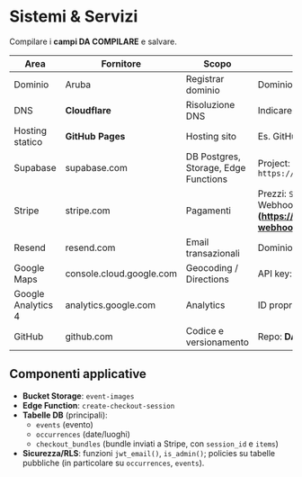 # Sistemi & Servizi

Compilare i **campi DA COMPILARE** e salvare.

| Area | Fornitore | Scopo | Note / Dati |
|------|-----------|-------|-------------|
| Dominio | Aruba | Registrar dominio | Dominio: **staseraqui.it** |
| DNS | **Cloudflare** | Risoluzione DNS | Indicare dove puntano A/AAAA/CNAME (root e www) |
| Hosting statico | **GitHub Pages** | Hosting sito | Es. GitHub Pages / Cloudflare Pages |
| Supabase | supabase.com | DB Postgres, Storage, Edge Functions | Project: `rubdzlnolxcgpjklfggk` — URL: `https://rubdzlnolxcgpjklfggk.supabase.co` |
| Stripe | stripe.com | Pagamenti | Prezzi: `STRIPE_PRICE_SINGLE` / `STRIPE_PRICE_MULTI` (Price ID); Webhook: **(https://rubdzlnolxcgpjklfggk.functions.supabase.co/stripe-webhook)** |
| Resend | resend.com | Email transazionali | Dominio verificato: **DA COMPILARE** |
| Google Maps | console.cloud.google.com | Geocoding / Directions | API key: conservata in `.env` (vedi ACCESSI.md) |
| Google Analytics 4 | analytics.google.com | Analytics | ID proprietà: `G-SDBGY51C46` |
| GitHub | github.com | Codice e versionamento | Repo: **DA COMPILARE (org/owner/repo)** |

## Componenti applicative
- **Bucket Storage**: `event-images`
- **Edge Function**: `create-checkout-session`
- **Tabelle DB** (principali):  
  - `events` (evento)  
  - `occurrences` (date/luoghi)  
  - `checkout_bundles` (bundle inviati a Stripe, con `session_id` e `items`)
- **Sicurezza/RLS**: funzioni `jwt_email()`, `is_admin()`; policies su tabelle pubbliche (in particolare su `occurrences`, `events`).
